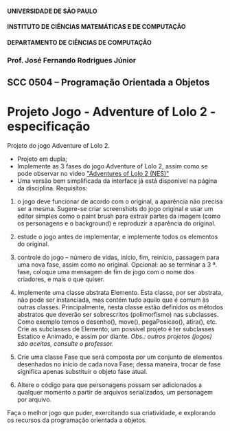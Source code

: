 #### UNIVERSIDADE DE SÃO PAULO

#### INSTITUTO DE CIÊNCIAS MATEMÁTICAS E DE COMPUTAÇÃO

#### DEPARTAMENTO DE CIÊNCIAS DE COMPUTAÇÃO

### Prof. José Fernando Rodrigues Júnior 

## SCC 0504 – Programação Orientada a Objetos

# Projeto Jogo - Adventure of Lolo 2 - especificação

Projeto do jogo Adventure of Lolo 2.
- Projeto em dupla;
- Implemente as 3 fases do jogo Adventure of Lolo 2, assim como se pode observar no video ["Adventures of Lolo 2 (NES)"](https://www.youtube.com/watch?v=PjmBAGOGIU4)
- Uma versão bem simplificada da interface já está disponível na página da disciplina.
Requisitos:
1. o jogo deve funcionar de acordo com o original, a aparência não precisa ser a mesma.
Sugere-se criar screenshots do jogo original e usar um editor simples como o paint brush para extrair partes da imagem (como os personagens e o background) e reproduzir a aparência do original.

2. estude o jogo antes de implementar, e implemente todos os elementos do original.
   
3. controle do jogo – número de vidas, início, fim, reinício, passagem para uma nova fase, assim como no original. Opcional: ao se terminar a 3 ª. fase, coloque uma mensagem de fim de jogo com o nome dos criadores, e mais o que quiser.

4. Implemente uma classe abstrata Elemento. Esta classe, por ser abstrata, não pode ser instanciada, mas contém tudo aquilo que é
comum às outras classes. Principalmente, nesta classe estão definidos os métodos abstratos que deverão ser sobrescritos (polimorfismo) nas subclasses. Como exemplo temos o desenho(), move(), pegaPosicao(), atira(), etc. Crie as subclasses de Elemento; um possível projeto é ter subclasses Estatico e Animado, e assim por diante. *Obs.: outros projetos (jogos) são aceitos, consulte o professor.*

5. Crie uma classe Fase que será composta por um conjunto de elementos desenhados no início de cada nova Fase; dessa maneira, trocar de fase significa apenas substituir o objeto fase atual.

6. Altere o código para que personagens possam ser adicionados a qualquer momento a partir de arquivos serializados, um personagem por arquivo.

Faça o melhor jogo que puder, exercitando sua criatividade, e explorando os recursos da programação orientada a objetos.